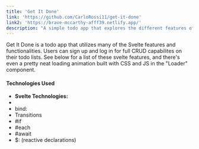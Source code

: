 ```yaml
---
title: 'Get It Done'
link: 'https://github.com/CarloRossi11/get-it-done'
link2: 'https://brave-mccarthy-afff39.netlify.app/'
description: "A simple todo app that explores the different features of Svelte"
---
```


Get It Done is a todo app that utilizes many of the Svelte features and functionalities. Users can sign up and log in for full CRUD capabilites on their todo lists. See below for a list of these svelte features, and there's even a pretty neat loading animation built with CSS and JS in the "Loader" component.

#### Technologies Used
- **Svelte Technologies:**
- <slot>
- bind:
- Transitions
- #if
- #each
- #await
- $: (reactive declarations)
